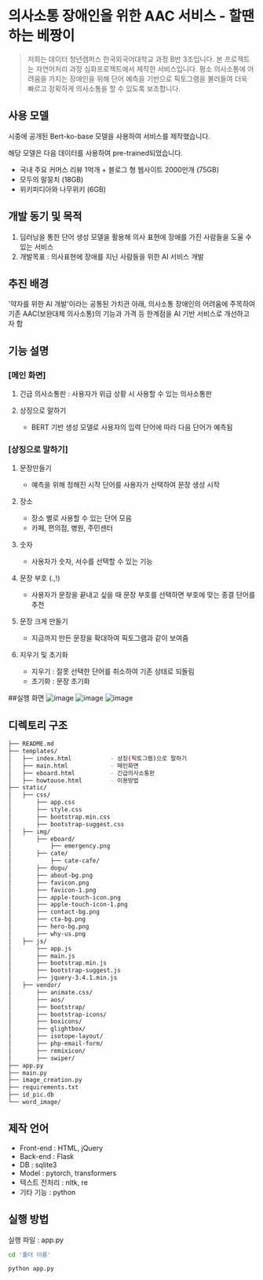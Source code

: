 # 의사소통 장애인을 위한 AAC 서비스 - 할땐하는 베짱이
>저희는 데이터 청년캠퍼스 한국외국어대학교 과정 B반 3조입니다.
>본 프로젝트는 자연어처리 과정 심화프로젝트에서 제작한 서비스입니다.
>평소 의사소통에 어려움을 가지는 장애인을 위해 단어 예측을 기반으로 픽토그램을 불러들여 더욱 빠르고 정확하게 의사소통을 할 수 있도록 보조합니다.
## 사용 모델
시중에 공개된 Bert-ko-base 모델을 사용하여 서비스를 제작했습니다.

해당 모델은 다음 데이터를 사용하여 pre-trained되었습니다.
  - 국내 주요 커머스 리뷰 1억개 + 블로그 형 웹사이트 2000만개 (75GB)
  - 모두의 말뭉치 (18GB)
  - 위키피디아와 나무위키 (6GB)
 
## 개발 동기 및 목적
1) 딥러닝을 통한 단어 생성 모델을 활용해 의사 표현에 장애를 가진 사람들을 도울 수 있는 서비스
2) 개발목표 : 의사표현에 장애를 지닌 사람들을 위한 AI 서비스 개발

## 추진 배경
'약자를 위한 AI 개발'이라는 공통된 가치관 아래, 의사소통 장애인의 어려움에 주목하여 기존 AAC(보완대체 의사소통)의 기능과 가격 등 한계점을 AI 기반 서비스로 개선하고자 함

## 기능 설명
### [메인 화면]
1. 긴급 의사소통판 : 사용자가 위급 상황 시 사용할 수 있는 의사소통판

2. 상징으로 말하기
    - BERT 기반 생성 모델로 사용자의 입력 단어에 따라 다음 단어가 예측됨

### [상징으로 말하기]
1. 문장만들기
    - 예측을 위해 정해진 시작 단어를 사용자가 선택하여 문장 생성 시작

2. 장소
    - 장소 별로 사용할 수 있는 단어 모음
    - 카페, 편의점, 병원, 주민센터

3. 숫자
    - 사용자가 숫자, 서수를 선택할 수 있는 기능
    
4. 문장 부호 (.,!)
    - 사용자가 문장을 끝내고 싶을 때 문장 부호를 선택하면 부호에 맞는 종결 단어를 추천
    
5. 문장 크게 만들기
    - 지금까지 만든 문장을 확대하여 픽토그램과 같이 보여줌
    
6. 지우기 및 초기화
    - 지우기 : 잘못 선택한 단어를 취소하여 기존 상태로 되돌림
    - 초기화 : 문장 초기화 


##실행 화면
![image](https://user-images.githubusercontent.com/70828640/137884410-d4b05322-272b-4994-bf7c-10efe83b86bf.png)
![image](https://user-images.githubusercontent.com/70828640/137884973-ad2b59c6-ef66-4188-ab9e-bfaf36ef9597.png)
![image](https://user-images.githubusercontent.com/70828640/137885869-de51d7cb-1b5d-4e05-b4c5-0304b2356e81.png)

## 디렉토리 구조
```bash
├── README.md
├── templates/
│   ├── index.html           - 상징(픽토그램)으로 말하기
│   ├── main.html            - 메인화면
│   ├── eboard.html          - 긴급의사소통판
│   ├── howtouse.html        - 이용방법
├── static/
│   ├── css/
│       ├── app.css
│       ├── style.css
│       ├── bootstrap.min.css
│       ├── bootstrap-suggest.css
│   ├── img/
│       ├── eboard/
│           ├── emergency.png
│       ├── cate/
│           ├── cate-cafe/
│       ├── dogu/
│       ├── about-bg.png
│       ├── favicon.png
│       ├── favicon-1.png
│       ├── apple-touch-icon.png
│       ├── apple-touch-icon-1.png
│       ├── contact-bg.png
│       ├── cta-bg.png
│       ├── hero-bg.png
│       ├── why-us.png
│   ├── js/
│       ├── app.js
│       ├── main.js
│       ├── bootstrap.min.js
│       ├── bootstrap-suggest.js
│       ├── jquery-3.4.1.min.js
│   ├── vendor/
│       ├── animate.css/
│       ├── aos/
│       ├── bootstrap/
│       ├── bootstrap-icons/
│       ├── boxicons/
│       ├── glightbox/
│       ├── isotope-layout/
│       ├── php-email-form/
│       ├── remixicon/
│       ├── swiper/
├── app.py
├── main.py
├── image_creation.py
├── requirements.txt
├── id_pic.db
└── word_image/
```

## 제작 언어
* Front-end : HTML, jQuery
* Back-end : Flask
* DB : sqlite3
* Model : pytorch, transformers
* 텍스트 전처리 : nltk, re
* 기타 기능 : python

## 실행 방법
실행 파일 : app.py

```bash
cd '폴더 이름'

python app.py
```
